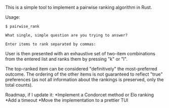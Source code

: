 This is a simple tool to implement a pairwise ranking algorithm in Rust.

Usage:

```
$ pairwise_rank

What single, simple question are you trying to answer?

Enter items to rank separated by commas:
```

User is then presented with an exhaustive set of two-item combinations from the entered list and ranks them by pressing "k" or "l".

The top-ranked item can be considered "definitively" the most-preferred outcome. The ordering of the other items is not guaranteed to reflect "true" preferences (as not all information about the rankings is preserved, only the total counts).

Roadmap, if I update it:
*Implement a Condorcet method or Elo ranking
*Add a timeout
*Move the implementation to a prettier TUI
